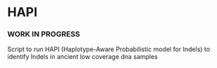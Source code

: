 # HAPI
### WORK IN PROGRESS ###
Script to run HAPI (Haplotype-Aware Probabilistic model for Indels) to identify Indels in ancient low coverage dna samples
